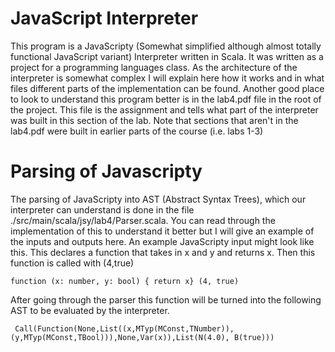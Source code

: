 # JavaScript Interpreter
This program is a JavaScripty (Somewhat simplified although almost totally functional JavaScript variant) Interpreter written in Scala. It was written as a project for a programming languages class. As the architecture of the interpreter is somewhat complex I will explain here how it works and in what files different parts of the implementation can be found. Another good place to look to understand this program better is in the lab4.pdf file in the root of the project. This file is the assignment and tells what part of the interpreter was built in this section of the lab. Note that sections that aren't in the lab4.pdf were built in earlier parts of the course (i.e. labs 1-3)

# Parsing of Javascripty
The parsing of JavaScripty into AST (Abstract Syntax Trees), which our interpreter can understand is done in the file ./src/main/scala/jsy/lab4/Parser.scala. You can read through the implementation of this to understand it better but I will give an example of the inputs and outputs here. An example JavaScripty input might look like this. This declares a function that takes in x and y and returns x. Then this function is called with (4,true)

``` function (x: number, y: bool) { return x} (4, true) ```

After going through the parser this function will be turned into the following AST to be evaluated by the interpreter. 


```  Call(Function(None,List((x,MTyp(MConst,TNumber)),(y,MTyp(MConst,TBool))),None,Var(x)),List(N(4.0), B(true))) ```

